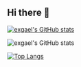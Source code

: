 ## Hi there 👋

<!--
**exgael/exgael** is a ✨ _special_ ✨ repository because its `README.md` (this file) appears on your GitHub profile.

Here are some ideas to get you started:

- 🔭 I’m currently working on ...
- 🌱 I’m currently learning ...
- 👯 I’m looking to collaborate on ...
- 🤔 I’m looking for help with ...
- 💬 Ask me about ...
- 📫 How to reach me: ...
- 😄 Pronouns: ...
- ⚡ Fun fact: ...
-->

[![exgael's GitHub stats](https://github-readme-stats.vercel.app/api?username=exgael)](https://github.com/exgael/github-readme-stats)

![exgael's GitHub stats](https://github-readme-stats.vercel.app/api?username=exgael&show_icons=true&theme=radical)

[![Top Langs](https://github-readme-stats.vercel.app/api/top-langs/?username=exgael&layout=donut)](https://github.com/exgael/github-readme-stats)
